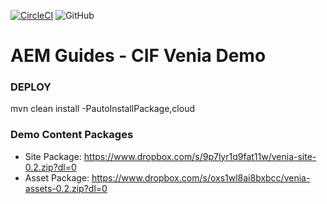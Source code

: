 [![CircleCI](https://circleci.com/gh/adobe/aem-cif-guides-venia.svg?style=svg)](https://circleci.com/gh/aem-cif-guides-venia)
![GitHub](https://img.shields.io/github/license/adobe/aem-cif-guides-venia.svg)

# AEM Guides - CIF Venia Demo

### DEPLOY
mvn clean install -PautoInstallPackage,cloud

### Demo Content Packages
- Site Package: https://www.dropbox.com/s/9p7lyr1q9fat11w/venia-site-0.2.zip?dl=0
- Asset Package: https://www.dropbox.com/s/oxs1wl8ai8bxbcc/venia-assets-0.2.zip?dl=0